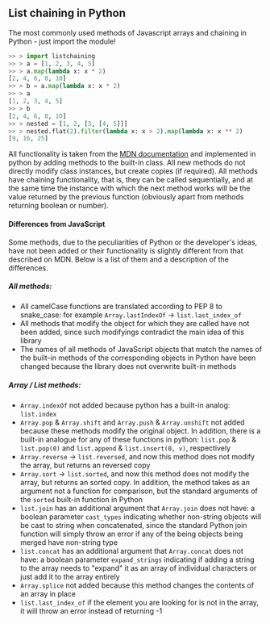 ## List chaining in Python

The most commonly used methods of Javascript arrays and chaining in Python - just import the module!

```python
>> > import listchaining
>> > a = [1, 2, 3, 4, 5]
>> > a.map(lambda x: x * 2)
[2, 4, 6, 8, 10]
>> > b = a.map(lambda x: x * 2)
>> > a
[1, 2, 3, 4, 5]
>> > b
[2, 4, 6, 8, 10]
>> > nested = [1, 2, [3, [4, 5]]]
>> > nested.flat(2).filter(lambda x: x > 2).map(lambda x: x ** 2)
[9, 16, 25]
```



All functionality is taken from the [MDN documentation](https://developer.mozilla.org/en-US/docs/Web/JavaScript/Reference/Global_Objects/Array#instance_methods) and implemented in python by adding methods to the built-in class. All new methods do not directly modify class instances, but create copies (if required). All methods have chaining functionality, that is, they can be called sequentially, and at the same time the instance with which the next method works will be the value returned by the previous function (obviously apart from methods returning boolean or number).

#### Differences from JavaScript

Some methods, due to the peculiarities of Python or the developer's ideas, have not been added or their functionality is slightly different from that described on MDN. Below is a list of them and a description of the differences.

##### All methods:

- All camelCase functions are translated according to PEP 8 to snake_case: for example `Array.lastIndexOf` -> `list.last_index_of`
- All methods that modify the object for which they are called have not been added, since such modifyings contradict the main idea of this library
- The names of all methods of JavaScript objects that match the names of the built-in methods of the corresponding objects in Python have been changed because the library does not overwrite built-in methods

##### Array / List methods:

- `Array.indexOf` not added because python has a built-in analog: `list.index`
- `Array.pop` & `Array.shift` and `Array.push` & `Array.unshift` not added because these methods modify the original object. In addition, there is a built-in analogue for any of these functions in python: `list.pop` & `list.pop(0)` and `list.append` & `list.insert(0, v)`, respectively
- `Array.reverse` -> `list.reversed`, and now this method does not modify the array, but returns an reversed copy
- `Array.sort` -> `list.sorted`, and now this method does not modify the array, but returns an sorted copy. In addition, the method takes as an argument not a function for comparison, but the standard arguments of the `sorted` built-in function in Python
- `list.join` has an additional argument that `Array.join` does not have: a boolean parameter `cast_types` indicating whether non-string objects will be cast to string when concatenated, since the standard Python join function will simply throw an error if any of the being objects being merged have non-string type
- `list.concat`  has an additional argument that `Array.concat` does not have: a boolean parameter `expand_strings` indicating if adding a string to the array needs to "expand" it as an array of individual characters or just add it to the array entirely
- `Array.splice` not added because this method changes the contents of an array in place
- `list.last_index_of` if the element you are looking for is not in the array, it will throw an error instead of returning -1





